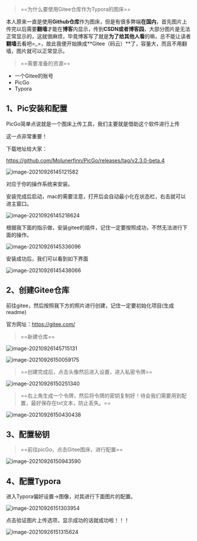 > ==为什么要使用Gitee仓库作为Typora的图床==

本人原来一直是使用**Github仓库**作为图床，但是有很多弊端**在国内**，首先图片上传完以后需要**翻墙**才能在**博客**内显示，传到**CSDN或者博客园**，大部分图片是无法正常显示的，这就很麻烦，毕竟博客写了就是**为了给其他人看**的嘛，总不能让读者**翻墙**去看吧=_=，故此我便开始换成**Gitee（码云）**了，容量大，而且不用翻墙，图片就可以正常显示。

> ==需要准备的资源==

- 一个Gitee的账号
- PicGo
- Typora

## 1、Pic安装和配置

PicGo简单点说就是一个图床上传工具，我们主要就是借助这个软件进行上传

这一点非常重要！

下载地址给大家：

https://github.com/Molunerfinn/PicGo/releases/tag/v2.3.0-beta.4

![image-20210926145121582](https://fafa-blog-img.oss-cn-beijing.aliyuncs.com/images/img/20210926145128.png)

对应于你的操作系统来安装。

安装完成后启动，mac的需要注意，打开后会自动最小化在状态栏，右击就可以进主窗口。

![image-20210926145218624](https://fafa-blog-img.oss-cn-beijing.aliyuncs.com/images/img/20210926145218.png)

根据我下面的指示做，安装gitee的插件，记住一定要按照成功，不然无法进行下面的操作。

![image-20210926145336096](https://fafa-blog-img.oss-cn-beijing.aliyuncs.com/images/img/20210926145336.png)

安装成功后，我们可以看到如下界面

![image-20210926145438066](https://fafa-blog-img.oss-cn-beijing.aliyuncs.com/images/img/20210926145438.png)

## 2、创建Gitee仓库

前往gitee，然后按照我下方的照片进行创建，记住一定要初始化项目(生成readme)

官方网址：https://gitee.com/

> ==新建仓库==

![image-20210926145715131](https://fafa-blog-img.oss-cn-beijing.aliyuncs.com/images/img/20210926145715.png)

![image-20210926150059175](https://fafa-blog-img.oss-cn-beijing.aliyuncs.com/images/img/20210926150059.png)

> ==创建完成后，点击头像然后进入设置，进入私密令牌==

![image-20210926150251340](https://fafa-blog-img.oss-cn-beijing.aliyuncs.com/images/img/20210926150251.png)

> ==右上角生成一个令牌，然后将令牌的密钥复制好！待会我们需要用到配置，最好保存在txt文本，防止丢失。==

![image-20210926150430438](https://fafa-blog-img.oss-cn-beijing.aliyuncs.com/images/img/20210926150430.png)

## 3、配置秘钥

> ==前往picGo，点击Gitee图床，进行配置==

![image-20210926150943590](https://fafa-blog-img.oss-cn-beijing.aliyuncs.com/images/img/20210926150943.png)

## 4、配置Typora

进入Typora偏好设置->图像，对其进行下面图片的配置。

![image-20210926151303954](https://fafa-blog-img.oss-cn-beijing.aliyuncs.com/images/img/20210926151304.png)

点击验证图片上传选项，显示成功的话就成功啦！！！

![image-20210926151315624](https://fafa-blog-img.oss-cn-beijing.aliyuncs.com/images/img/20210926151315.png)
